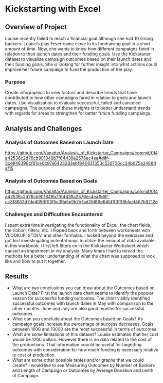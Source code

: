 # Kickstarting with Excel

## Overview of Project
Louise recently failed to reach a financial goal although she had 10 strong backers. Louise’s play Fever came close to its fundraising goal in a short amount of time. Now, she wants to know how different campaigns fared in relation to their launch dates and their funding goals. Use the Kickstarter dataset to visualize campaign outcomes based on their launch dates and their funding goals. She is looking for further insight into what actions could improve her future campaign to fund the production of her play.

### Purpose
Create infographics to view factors and describe trends that have contributed to how other campaigns fared in relation to goals and launch dates.
Use visualization to evaluate successful, failed and canceled campaigns. The purpose of these insights is to better understand trends with regards for areas to strengthen for better future funding campaings.
## Analysis and Challenges

### Analysis of Outcomes Based on Launch Date
https://github.com/Vanattar/Analysis_of_Kickstarter_Campaigns/commit/0f4a42536c2d76cb901849b7f64439a2576ec4ea#diff-3ce848398cf81ce0c97a6423283ebf840831353c530706cc34b675a34884af15

### Analysis of Outcomes Based on Goals
https://github.com/Vanattar/Analysis_of_Kickstarter_Campaigns/commit/0f4a42536c2d76cb901849b7f64439a2576ec4ea#diff-cc3f8653d7de4056f03f5c39a5e9b7e7ad2fd86e64fd1f3f38bfacf487b8212e

### Challenges and Difficulties Encountered
I spent extra time investigating the functionality of Excel, the chart fields, the ribbon, filters, etc. I flipped back and forth between worksheets with VLOOKUP, STDEV, and other formulas. I looked beyond the exercises and got lost investingating potental ways to utilize the amount of data available in this workbook. I first left filters on in the Kickstarter Worksheet which caused an impairment in my analysis. Many times I had to reread the methods for a better undertanding of what the chart was supposed to look like and how to put it together.

## Results
- What are two conclusions you can draw about the Outcomes based on Launch Date?
First the launch date chart seems to identify the popular season for successful funding outcomes. The chart visibly identified successful outcomes with launch dates in May with comparison to the other months. June and July are also good months for successful outcomes. 
- What can you conclude about the Outcomes based on Goals?
As campaign goals increase the percentage of success decreases. Goals between 1000 and 10000 are the most successful in terms of outcomes.
- What are some limitations of this dataset?
Louise estimated that her cost would be 1200 dollars. However there is no data related to the cost of the productions. That information counld  be useful for targetting outcomes with consideration for how much funding is necessary relative to cost of production.  
- What are some other possible tables and/or graphs that we could create?
I would like to see Measuring Outcomes by Number of Backers and Length of Campaign or Outcomes by Average Donation and Lenth of Campaign.
